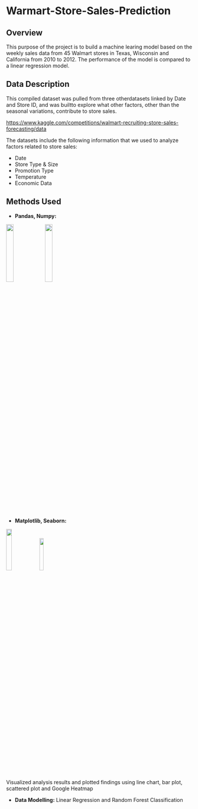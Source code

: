 # Warmart-Store-Sales-Prediction

## Overview
This purpose of the project is to build a machine learing model based on the weekly sales data from 45 Walmart stores in Texas, Wisconsin and California from 2010 to
2012. The performance of the model is compared to a linear regression model.

## Data Description
This compiled dataset was pulled from three otherdatasets linked by Date and Store ID, and was builtto explore what other factors, other than the seasonal variations, contribute to store sales.

https://www.kaggle.com/competitions/walmart-recruiting-store-sales-forecasting/data

The datasets include the following information that
we used to analyze factors related to store sales:
* Date 
* Store Type & Size
* Promotion Type
* Temperature
* Economic Data



## Methods Used
* **Pandas, Numpy:**

<img src="https://user-images.githubusercontent.com/104108189/202259873-62d140f1-c42a-4aa2-bec2-05badf9afe49.png" width=20% height=20%>
<img src="https://user-images.githubusercontent.com/104108189/202260268-f33c7c97-71ad-4cde-82a1-9d3f9b12c4d1.png" width=20% height=20%>

* **Matplotlib, Seaborn:**

<img src="https://user-images.githubusercontent.com/104108189/202260655-f28e87a6-e7ab-498f-af77-91b5fcce54e7.png" width=17% height=17%> <img src="https://user-images.githubusercontent.com/104108189/202260873-6dd98874-89fa-4277-bcfc-dc8c862528a8.png" width=15% height=15%>

   Visualized analysis results and plotted findings using line chart, bar plot, scattered plot and Google Heatmap

* **Data Modelling:**
Linear Regression and Random Forest Classification
